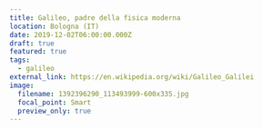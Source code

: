 ```yaml
---
title: Galileo, padre della fisica moderna
location: Bologna (IT)
date: 2019-12-02T06:00:00.000Z
draft: true
featured: true
tags:
  - galileo
external_link: https://en.wikipedia.org/wiki/Galileo_Galilei
image:
  filename: 1392396290_113493999-600x335.jpg
  focal_point: Smart
  preview_only: true
---
```

